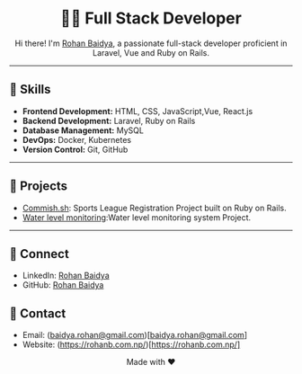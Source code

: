 <!-- Title -->
<h1 align="center">👨‍💻 Full Stack Developer</h1>

<!-- Introduction -->
<p align="center">
  Hi there! I'm <a href="https://rohanb.com.np/">Rohan Baidya</a>, a passionate full-stack developer proficient in Laravel, Vue and Ruby on Rails.
</p>

---

<!-- Skills -->
## 💼 Skills
- **Frontend Development:** HTML, CSS, JavaScript,Vue, React.js
- **Backend Development:** Laravel, Ruby on Rails
- **Database Management:** MySQL
- **DevOps:** Docker, Kubernetes
- **Version Control:** Git, GitHub

---
<!-- Projects -->
## 🚀 Projects
- [Commish.sh](https://commi.sh/): Sports League Registration Project built on Ruby on Rails.
- [Water level monitoring](https://kuklnp.com/):Water level monitoring system Project.

---

<!-- Connect -->
## 🤝 Connect
- LinkedIn: [Rohan Baidya](https://www.linkedin.com/in/rohanbaidya/)
- GitHub: [Rohan Baidya](https://github.com/ronvoy/)

<!-- Contact -->
## 📧 Contact
- Email: (baidya.rohan@gmail.com)[baidya.rohan@gmail.com]
- Website: (https://rohanb.com.np/)[https://rohanb.com.np/]

<!-- Footer -->
<p align="center">
  Made with ❤️
</p>


